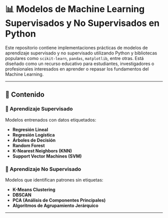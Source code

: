 # 📊 Modelos de Machine Learning Supervisados y No Supervisados en Python

Este repositorio contiene implementaciones prácticas de modelos de aprendizaje supervisado y no supervisado utilizando Python y bibliotecas populares como `scikit-learn`, `pandas`, `matplotlib`, entre otras. Está diseñado como un recurso educativo para estudiantes, investigadores o profesionales interesados en aprender o repasar los fundamentos del Machine Learning.

---

## 🧠 Contenido

### 🔹 Aprendizaje Supervisado
Modelos entrenados con datos etiquetados:

- **Regresión Lineal**
- **Regresión Logística**
- **Árboles de Decisión**
- **Random Forest**
- **K-Nearest Neighbors (KNN)**
- **Support Vector Machines (SVM)**

### 🔸 Aprendizaje No Supervisado
Modelos que identifican patrones sin etiquetas:

- **K-Means Clustering**
- **DBSCAN**
- **PCA (Análisis de Componentes Principales)**
- **Algoritmos de Agrupamiento Jerárquico**

---

